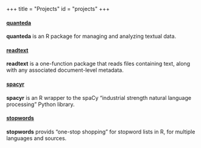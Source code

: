+++
title = "Projects"
id = "projects"
+++

<div class="row">
  <div class="span3">
    <div class="well">
      <div class="centered e_bounce">
        <i class="icon-bg-light icon-circled fa fa-code icon-3x active"></i>
        <a href="http://docs.quanteda.io/">
        <h4>quanteda</h4>
        </a>
        <p><strong>quanteda</strong> is an R package for managing and analyzing textual data.</p>
      </div>
    </div>
  </div>
    <div class="span3">
    <div class="well">
      <div class="centered e_bounce">
        <i class="icon-bg-light icon-circled fa fa-book icon-3x active"></i>
        <a href="https://readtext.quanteda.io/">
        <h4>readtext</h4>
        </a>
        <p><strong>readtext</strong> is a one-function package that reads files containing text, along with any associated document-level metadata.</p>
      </div>
    </div>
  </div>
  <div class="span3">
    <div class="well">
      <div class="centered e_bounce">
        <i class="icon-bg-light icon-circled fa fa-arrows-alt-h icon-3x active"></i>
        <a href="https://spacyr.quanteda.io/">
        <h4>spacyr</h4>
        </a>
        <p><strong>spacyr</strong> is an R wrapper to the spaCy “industrial strength natural language processing” Python library.</p>
      </div>
    </div>
  </div>
  <div class="span3">
    <div class="well">
      <div class="centered e_bounce">
        <i class="icon-bg-light icon-circled fa fa-hand-paper icon-3x active"></i>
        <a href="https://stopwords.quanteda.io/">
        <h4>stopwords</h4>
        </a>
        <p><strong>stopwords</strong> provids “one-stop shopping” for stopword lists in R, for multiple languages and sources.</p>
      </div>
    </div>
  </div>
</div>

